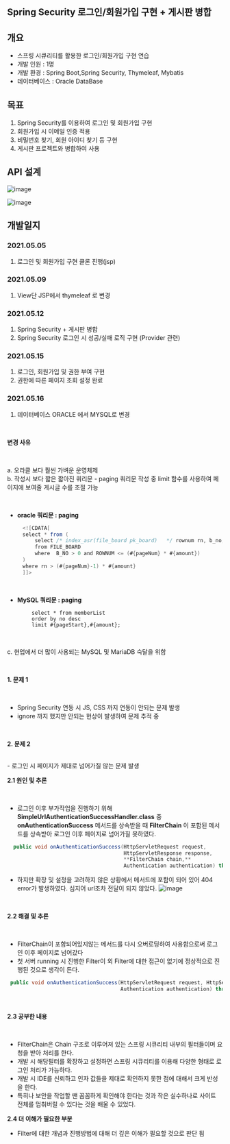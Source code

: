 ## Spring Security 로그인/회원가입 구현 + 게시판 병합


## 개요

 * 스프링 시큐리티를 활용한 로그인/회원가입 구현 연습
 * 개발 인원 : 1명
 * 개발 환경 : Spring Boot,Spring Security, Thymeleaf, Mybatis
 * 데이터베이스 : Oracle DataBase


## 목표

 1. Spring Security를 이용하여 로그인 및 회원가입 구현
 2. 회원가입 시 이메일 인증 적용
 3. 비밀번호 찾기, 회원 아이디 찾기 등 구현
 4. 게시판 프로젝트와 병합하여 사용

## API 설계
![image](https://user-images.githubusercontent.com/63430211/118133138-6e357780-b43b-11eb-824d-c6fbae9b2f7a.png)
 
![image](https://user-images.githubusercontent.com/63430211/118133172-77bedf80-b43b-11eb-8148-942e9af170cb.png)

## 개발일지


### 2021.05.05
 1. 로그인 및 회원가입 구현 클론 진행(jsp)

### 2021.05.09
 1. View단 JSP에서 thymeleaf 로 변경

### 2021.05.12
 1. Spring Security + 게시판 병합
 2. Spring Security 로그인 시 성공/실패 로직 구현 (Provider 관련)

### 2021.05.15
 1. 로그인, 회원가입 및 권한 부여 구현
 2. 권한에 따른 페이지 조회 설정 완료


### 2021.05.16
 1. 데이터베이스 ORACLE 에서 MYSQL로 변경
 
<br/>


 **변경 사유**
 
 <br/>
 
 
  a. 오라클 보다 훨씬 가벼운 운영체제
   <br/>
  b. 작성시 보다 짧은 짧아진 쿼리문
     - paging 쿼리문 작성 중 limit 함수를 사용하여 페이지에 보여줄 게시글 수를 조절 가능


<br/>



 * **oracle 쿼리문 : paging**


 ```java
      <![CDATA[ 
      select * from (
          select /* index_asr(file_board pk_board)   */ rownum rn, b_no, title, WRITER, reg_date
          from FILE_BOARD
          where  B_NO > 0 and ROWNUM <= (#{pageNum} * #{amount})
      )
      where rn > (#{pageNum}-1) * #{amount}
      ]]>     
```

 <br/>
  
* **MySQL 쿼리문 : paging**

     
```jave         
        select * from memberList
        order by no desc
        limit #{pageStart},#{amount};
```

 <br/>
     
     
  c. 현업에서 더 많이 사용되는 MySQL 및 MariaDB 숙달을 위함
 
 <br/>
 
 **1. 문제 1**
 
 
 <br/>
 
   - Spring Security 연동 시 JS, CSS 까지 연동이 안되는 문제 발생
   - ignore 까지 했지만 안되는 현상이 발생하여 문제 추적 중


<br/>


 **2. 문제 2**
 
 
 <br/>
   - 로그인 시 페이지가 제대로 넘어가질 않는 문제 발생

 **2.1 원인 및 추론**
 
 <br/>
 
   - 로그인 이후 부가작업을 진행하기 위해 **SimpleUrlAuthenticationSuccessHandler.class** 중 **onAuthenticationSuccess** 메서드를 상속받을 때 **FilterChain** 이 포함된 메서드를 상속받아 로그인 이후 페이지로 넘어가질 못하였다. 
   
  ```java      @Override
    public void onAuthenticationSuccess(HttpServletRequest request,
                                        HttpServletResponse response,
                                        **FilterChain chain,**
                                        Authentication authentication) throws IOException, ServletException { 
  ```
  
  
   - 하지만 확장 및 설정을 고려하지 않은 상황에서 메서드에 포함이 되어 있어 404 error가 발생하였다. 심지어 url조차 전달이 되지 않았다.
   ![image](https://user-images.githubusercontent.com/63430211/118206624-da48c780-b49d-11eb-9757-363af28b323c.png)
  
  <br/>
  
  
  **2.2 해결 및 추론**  
  
  
  <br/>
  
  
   - FilterChain이 포함되어있지않는 메서드를 다시 오버로딩하여 사용함으로써 로그인 이후 페이지로 넘어갔다
   - 첫 서버 running 시 진행한 Filter이 외 Filter에 대한 접근이 없기에 정상적으로 진행된 것으로 생각이 든다. 
   
   ```java   @Override
    public void onAuthenticationSuccess(HttpServletRequest request, HttpServletResponse response,
                                        Authentication authentication) throws IOException, ServletException { 
  ```
 <br/>
 
 
 **2.3 공부한 내용**  
  
 <br/>
 
 
  - FilterChain은 Chain 구조로 이루어져 있는 스프링 시큐리티 내부의 필터들이며 요청을 받아 처리를 한다. 
  - 개발 시 해당필터를 확장하고 설정하면 스프링 시큐리티를 이용해 다양한 형태로 로그인 처리가 가능하다. 
  - 개발 시 IDE를 신뢰하고 인자 값들을 제대로 확인하지 못한 점에 대해서 크게 반성을 한다. 
  - 특히나 보안을 작업할 땐 꼼꼼하게 확인해야 한다는 것과 작은 실수하나로 사이트 전체를 멈춰버릴 수 있다는 것을 배울 수 있었다. 

**2.4 더 이해가 필요한 부분**
  - Filter에 대한 개념과 진행방법에 대해 더 깊은 이해가 필요할 것으로 판단 됨
  
